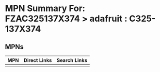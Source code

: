 



# MPN Summary For: FZAC325137X374 > adafruit : C325-137X374

## MPNs
  

|MPN|Direct Links|Search Links|
| :--- | :--- | :--- |
||||

